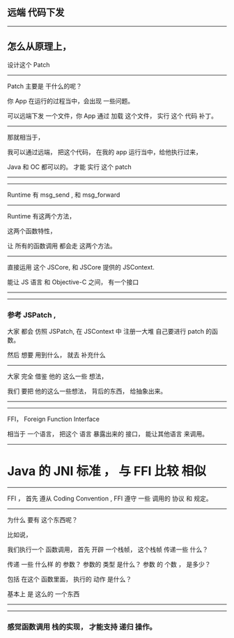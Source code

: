 
## 远端 代码下发


<hr>

## 怎么从原理上，
设计这个 Patch



<hr>


Patch 主要是 干什么的呢？

你 App 在运行的过程当中，会出现 一些问题。

可以远端下发 一个文件，你 App 通过 加载 这个文件，
实行 这个 代码 补丁。



<hr>



那就相当于，

我可以通过远端， 把这个代码， 在我的 app 运行当中，给他执行过来，


Java  和 OC 都可以的。
才能 实行 这个 patch
<hr>

<hr>


Runtime 有
msg_send ,
和 msg_forward

<hr>

Runtime 有这两个方法，

这两个函数特性，

让
所有的函数调用
都会走 这两个方法。




<hr>


直接运用 这个 JSCore,
和 JSCore 提供的 JSContext.


能让 JS 语言 和 Objective-C  之间，
有一个接口


<hr>





<hr>



### 参考 JSPatch ,

大家 都会 仿照 JSPatch,
在 JSContext 中 注册一大堆
自己要进行 patch 的函数。


然后 想要 用到什么，
就去 补充什么



<hr>



大家 完全 借鉴 他的 这么一些 想法，


我们 要把 他的这么一些想法， 背后的东西， 给抽象出来。

<hr>

<hr>



FFI， Foreign Function Interface

相当于 一个语言，
把这个 语言 暴露出来的 接口， 能让其他语言 来调用。





<hr>


# Java 的 JNI 标准 ， 与 FFI 比较 相似


<hr>

FFI ， 首先 遵从 Coding Convention ,
FFI  遵守 一些 调用的 协议 和 规定。


<hr>


为什么 要有 这个东西呢？

比如说，

我们执行一个 函数调用，
首先 开辟 一个栈帧，
这个栈帧 传递一些 什么？


传递 一些 什么样 的 参数？
参数的 类型 是什么？ 参数 的 个数 ， 是多少？

包括 在这个 函数里面， 执行的 动作 是什么？

基本上 是 这么的 一个东西

<hr>


<hr>


### 感觉函数调用 栈的实现， 才能支持 递归 操作。













